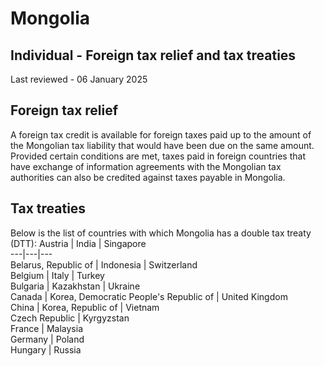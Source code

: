 # Mongolia
## Individual - Foreign tax relief and tax treaties
Last reviewed - 06 January 2025
## Foreign tax relief
A foreign tax credit is available for foreign taxes paid up to the amount of the Mongolian tax liability that would have been due on the same amount. Provided certain conditions are met, taxes paid in foreign countries that have exchange of information agreements with the Mongolian tax authorities can also be credited against taxes payable in Mongolia.
## Tax treaties
Below is the list of countries with which Mongolia has a double tax treaty (DTT):
Austria | India | Singapore  
---|---|---  
Belarus, Republic of | Indonesia | Switzerland  
Belgium | Italy | Turkey  
Bulgaria | Kazakhstan | Ukraine  
Canada | Korea, Democratic People's Republic of | United Kingdom  
China | Korea, Republic of | Vietnam  
Czech Republic | Kyrgyzstan  
France | Malaysia  
Germany | Poland  
Hungary | Russia

